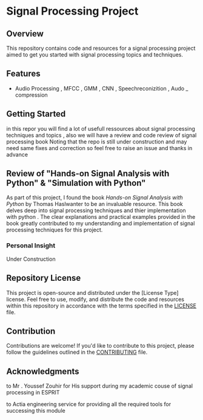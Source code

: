 # Signal Processing Project

## Overview
This repository contains code and resources for a signal processing project aimed to get you started with signal processing topics and techniques.

## Features
- Audio Processing , MFCC , GMM , CNN , Speechreconizition , Audo _ compression 


## Getting Started
in this repor you will find a lot of usefull ressources about signal processing techniques and topics , also we will have a review and code review of signal processing book 
Noting that the repo is still under construction and may need same fixes and correction so feel free to raise an issue and thanks in advance 

## Review of "Hands-on Signal Analysis with Python" & "Simulation with Python"

As part of this project, I found the book *Hands-on Signal Analysis with Python* by Thomas Haslwanter to be an invaluable resource. This book delves deep into signal processing techniques and thier implementation with python . The clear explanations and practical examples provided in the book greatly contributed to my understanding and implementation of signal processing techniques for this project.

### Personal Insight
Under Construction

## Repository License
This project is open-source and distributed under the [License Type] license. Feel free to use, modify, and distribute the code and resources within this repository in accordance with the terms specified in the [LICENSE](link-to-license-file) file.

## Contribution
Contributions are welcome! If you'd like to contribute to this project, please follow the guidelines outlined in the [CONTRIBUTING](link-to-contributing-guidelines) file.

## Acknowledgments
to Mr . Youssef Zouhir for His support during my academic couse of signal processing in ESPRIT

to Actia engineering service for providing all the  required tools for successing this module
